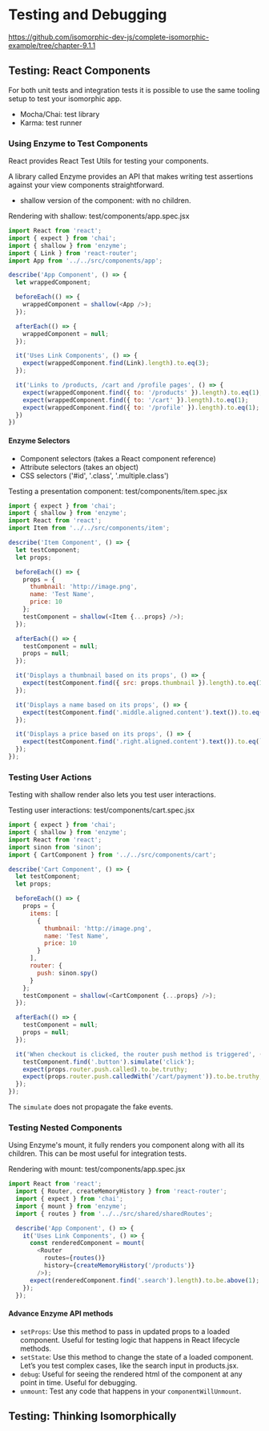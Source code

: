 # Testing and Debugging

https://github.com/isomorphic-dev-js/complete-isomorphic-example/tree/chapter-9.1.1

## Testing: React Components

For both unit tests and integration tests it is possible to use the same tooling setup to test your isomorphic app.

* Mocha/Chai: test library
* Karma: test runner

### Using Enzyme to Test Components

React provides React Test Utils for testing your components.

A library called Enzyme provides an API that makes writing test assertions against your view components straightforward.

* shallow version of the component: with no children.

Rendering with shallow: test/components/app.spec.jsx
```javascript
import React from 'react';
import { expect } from 'chai';
import { shallow } from 'enzyme';
import { Link } from 'react-router';
import App from '../../src/components/app';

describe('App Component', () => {
  let wrappedComponent;

  beforeEach(() => {
    wrappedComponent = shallow(<App />);
  });

  afterEach(() => {
    wrappedComponent = null;
  });

  it('Uses Link Components', () => {
    expect(wrappedComponent.find(Link).length).to.eq(3);
  });

  it('Links to /products, /cart and /profile pages', () => {
    expect(wrappedComponent.find({ to: '/products' }).length).to.eq(1);
    expect(wrappedComponent.find({ to: '/cart' }).length).to.eq(1);
    expect(wrappedComponent.find({ to: '/profile' }).length).to.eq(1);
  })
})
```

#### Enzyme Selectors

* Component selectors (takes a React component reference)
* Attribute selectors (takes an object)
* CSS selectors ('#id', '.class', '.multiple.class')

Testing a presentation component: test/components/item.spec.jsx
```javascript
import { expect } from 'chai';
import { shallow } from 'enzyme';
import React from 'react';
import Item from '../../src/components/item';

describe('Item Component', () => {
  let testComponent;
  let props;

  beforeEach(() => {
    props = {
      thumbnail: 'http://image.png',
      name: 'Test Name',
      price: 10
    };
    testComponent = shallow(<Item {...props} />);
  });

  afterEach(() => {
    testComponent = null;
    props = null;
  });

  it('Displays a thumbnail based on its props', () => {
    expect(testComponent.find({ src: props.thumbnail }).length).to.eq(1);
  });

  it('Displays a name based on its props', () => {
    expect(testComponent.find('.middle.aligned.content').text()).to.eq(props.name);
  });

  it('Displays a price based on its props', () => {
    expect(testComponent.find('.right.aligned.content').text()).to.eq(`$${props.price}`);
  });
});
```

### Testing User Actions

Testing with  shallow render also lets you test user interactions.

Testing user interactions: test/components/cart.spec.jsx
```javascript
import { expect } from 'chai';
import { shallow } from 'enzyme';
import React from 'react';
import sinon from 'sinon';
import { CartComponent } from '../../src/components/cart';

describe('Cart Component', () => {
  let testComponent;
  let props;

  beforeEach(() => {
    props = {
      items: [
        {
          thumbnail: 'http://image.png',
          name: 'Test Name',
          price: 10
        }
      ],
      router: {
        push: sinon.spy()
      }
    };
    testComponent = shallow(<CartComponent {...props} />);
  });

  afterEach(() => {
    testComponent = null;
    props = null;
  });

  it('When checkout is clicked, the router push method is triggered', () => {
    testComponent.find('.button').simulate('click');
    expect(props.router.push.called).to.be.truthy;
    expect(props.router.push.calledWith('/cart/payment')).to.be.truthy;
  });
});
```

The `simulate` does not propagate the fake events.

### Testing Nested Components

Using Enzyme's mount, it fully renders you component along with all its children.
This can be most useful for integration tests.

Rendering with mount: test/components/app.spec.jsx
```javascript
import React from 'react';
  import { Router, createMemoryHistory } from 'react-router';
  import { expect } from 'chai';
  import { mount } from 'enzyme';
  import { routes } from '../../src/shared/sharedRoutes';

  describe('App Component', () => {
    it('Uses Link Components', () => {
      const renderedComponent = mount(
        <Router
          routes={routes()}
          history={createMemoryHistory('/products')}
        />);
      expect(renderedComponent.find('.search').length).to.be.above(1);
    });
  });
```

#### Advance Enzyme API methods

* `setProps`: Use this method to pass in updated props to a loaded component. Useful for testing logic that happens in React lifecycle methods.
* `setState`: Use this method to change the state of a loaded component. Let’s you test complex cases, like the search input in products.jsx.
* `debug`: Useful for seeing the rendered html of the component at any point in time. Useful for debugging.
* `unmount`: Test any code that happens in your `componentWillUnmount`.

## Testing: Thinking Isomorphically
